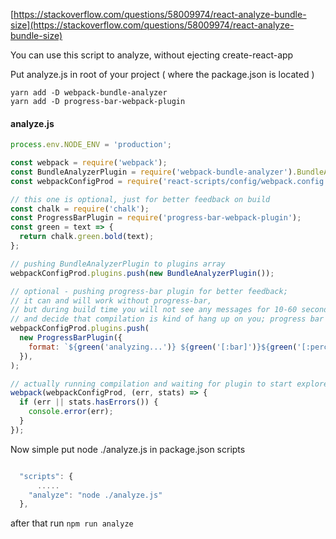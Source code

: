 [https://stackoverflow.com/questions/58009974/react-analyze-bundle-size](https://stackoverflow.com/questions/58009974/react-analyze-bundle-size)

You can use this script to analyze, without ejecting create-react-app

Put analyze.js in root of your project ( where the package.json is located )

```
yarn add -D webpack-bundle-analyzer
yarn add -D progress-bar-webpack-plugin
```


#### analyze.js

```js
process.env.NODE_ENV = 'production';

const webpack = require('webpack');
const BundleAnalyzerPlugin = require('webpack-bundle-analyzer').BundleAnalyzerPlugin;
const webpackConfigProd = require('react-scripts/config/webpack.config')('production');

// this one is optional, just for better feedback on build
const chalk = require('chalk');
const ProgressBarPlugin = require('progress-bar-webpack-plugin');
const green = text => {
  return chalk.green.bold(text);
};

// pushing BundleAnalyzerPlugin to plugins array
webpackConfigProd.plugins.push(new BundleAnalyzerPlugin());

// optional - pushing progress-bar plugin for better feedback;
// it can and will work without progress-bar,
// but during build time you will not see any messages for 10-60 seconds (depends on the size of the project)
// and decide that compilation is kind of hang up on you; progress bar shows nice progression of webpack compilation
webpackConfigProd.plugins.push(
  new ProgressBarPlugin({
    format: `${green('analyzing...')} ${green('[:bar]')}${green('[:percent]')}${green('[:elapsed seconds]')} - :msg`,
  }),
);

// actually running compilation and waiting for plugin to start explorer
webpack(webpackConfigProd, (err, stats) => {
  if (err || stats.hasErrors()) {
    console.error(err);
  }
});

```
Now simple put node ./analyze.js in package.json scripts

```js

  "scripts": {
      .....
    "analyze": "node ./analyze.js"
  },

```
after that run ``npm run analyze``